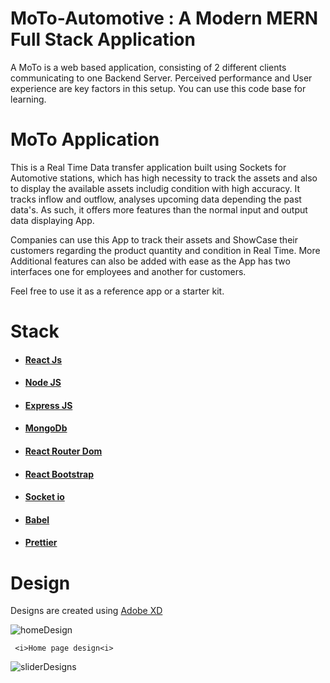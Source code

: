 # MoTo-Automotive : A Modern MERN Full Stack Application

 A MoTo is a web based application, consisting of 2 different clients communicating to one Backend Server. Perceived performance and User experience are key factors in this setup. You can use this code base for learning.

# MoTo Application

This is a Real Time Data transfer application built using Sockets for Automotive stations, which has high necessity to track the assets and also to display the available assets includig condition with high accuracy. It tracks inflow and outflow, analyses upcoming data depending the past data's. As such, it offers more features than the normal input and output data displaying App.

Companies can use this App to track their assets and ShowCase their customers regarding the product quantity and condition in Real Time. More Additional features can also be added with ease
as the App has two interfaces one for employees and another for customers. 

Feel free to use it as a reference app or a starter kit.

# Stack

* ####  <a href="https://reactjs.org/"> React Js </a> 
* ####  <a href="https://nodejs.org/en/"> Node JS </a> 
* ####  <a href="https://expressjs.com/"> Express JS </a>
* ####  <a href="https://www.mongodb.com/"> MongoDb </a>
* ####  <a href="https://www.npmjs.com/package/react-router-dom"> React Router Dom </a>
* ####  <a href="https://github.com/prettier/prettier">React Bootstrap</a>
* ####  <a href="https://socket.io/">Socket io</a>
* ####  <a href="https://babeljs.io/">Babel</a>
* ####  <a href="https://github.com/prettier/prettier">Prettier</a>

# Design 

Designs are created using <a href="https://www.adobe.com/in/products/xd.html">Adobe XD</a>

![homeDesign](https://user-images.githubusercontent.com/54667515/69912873-b20a0c00-1455-11ea-8224-e6051bd28feb.PNG)

     <i>Home page design<i>


![sliderDesigns](https://user-images.githubusercontent.com/54667515/69912878-c51cdc00-1455-11ea-9c7c-64598462267b.PNG)








